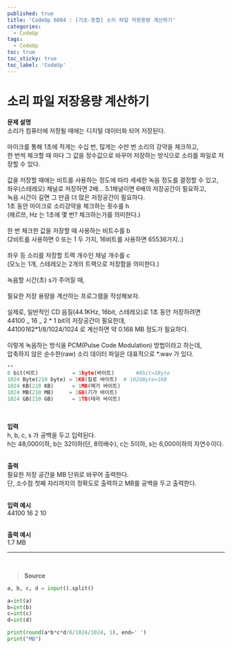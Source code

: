 ```yaml
---
published: true
title: 'CodeUp 6084 : [기초-종합] 소리 파일 저장용량 계산하기'
categories:
  - CodeUp
tags:
  - CodeUp
toc: true
toc_sticky: true
toc_label: 'CodeUp'
---
```


# 소리 파일 저장용량 계산하기

**문제 설명**  
소리가 컴퓨터에 저장될 때에는 디지털 데이터화 되어 저장된다.  
<br>
마이크를 통해 1초에 적게는 수십 번, 많게는 수만 번 소리의 강약을 체크하고,  
한 번씩 체크할 때 마다 그 값을 정수값으로 바꾸어 저장하는 방식으로 소리를 파일로 저장할 수 있다.  
<br>
값을 저장할 때에는 비트를 사용하는 정도에 따라 세세한 녹음 정도를 결정할 수 있고,  
좌우(스테레오) 채널로 저장하면 2배… 5.1채널이면 6배의 저장공간이 필요하고,  
녹음 시간이 길면 그 만큼 더 많은 저장공간이 필요하다.
<br>
1초 동안 마이크로 소리강약을 체크하는 횟수를 h  
(헤르쯔, Hz 는 1초에 몇 번? 체크하는가를 의미한다.)  
<br>
한 번 체크한 값을 저장할 때 사용하는 비트수를 b  
(2비트를 사용하면 0 또는 1 두 가지, 16비트를 사용하면 65536가지..)  
<br>
좌우 등 소리를 저장할 트랙 개수인 채널 개수를 c  
(모노는 1개, 스테레오는 2개의 트랙으로 저장함을 의미한다.)  
<br>
녹음할 시간(초) s가 주어질 때,  
<br>
필요한 저장 용량을 계산하는 프로그램을 작성해보자.  
<br>
실제로, 일반적인 CD 음질(44.1KHz, 16bit, 스테레오)로 1초 동안 저장하려면  
44100 _ 16 _ 2 * 1 bit의 저장공간이 필요한데,  
44100*16*2*1/8/1024/1024 로 계산하면 약 0.168 MB 정도가 필요하다.  
<br>
이렇게 녹음하는 방식을 PCM(Pulse Code Modulation) 방법이라고 하는데,  
압축하지 않은 순수한(raw) 소리 데이터 파일은 대표적으로 \*.wav 가 있다.

```python
**
8 bit(비트)           = 1byte(바이트)       #8bit=1Byte
1024 Byte(210 byte) = 1KB(킬로 바이트)  # 1024Byte=1KB
1024 KB(210 KB)      = 1MB(메가 바이트)
1024 MB(210 MB)     = 1GB(기가 바이트)
1024 GB(210 GB)      = 1TB(테라 바이트)
```

<br>

**입력**  
h, b, c, s 가 공백을 두고 입력된다.  
h는 48,000이하, b는 32이하(단, 8의배수), c는 5이하, s는 6,000이하의 자연수이다.  
<br>

**출력**  
필요한 저장 공간을 MB 단위로 바꾸어 출력한다.  
단, 소수점 첫째 자리까지의 정확도로 출력하고 MB를 공백을 두고 출력한다.  
<br>

**입력 예시**  
44100 16 2 10  
<br>

**출력 예시**  
1.7 MB

---

<br>

> **Source**

```python
a, b, c, d = input().split()

a=int(a)
b=int(b)
c=int(c)
d=int(d)

print(round(a*b*c*d/8/1024/1024, 1), end=' ')
print("MB")
```
